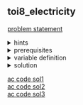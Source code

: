 ## toi8_electricity
[problem statement](https://programming.in.th/tasks/toi8_electricity)

<details>
  <summary>hints</summary>
  <ul>
    <details>
      <summary>hint 1</summary>
      <p>minimize ค่าใช้จ่ายรวม</p>
    </details>
    <details>
      <summary>hint 1.5</summary>
      <p>dynamic programming</p>
    </details>
    <details>
      <summary>hint 2</summary>
      <p>range minimum</p>
    </details>
  </ul>
</details>

<details>
  <summary>prerequisites</summary>
  <ul>
    <li>Dynamic programming</li>
    <li>multiset</li>
    <li>segment tree</li>
    <li>sliding window minimum
      <ul>
        <li>deque</li>
      </ul>
    </li>
  </ul>
</details>

<details>
  <summary>variable definition</summary>
  <p>$N$ - จำนวนแปลงที่ดิน</p>
  <p>$P_i$ - ราคาที่ของแปลง $i$</p>
</details>

<details>
  <summary>solution</summary>
  <p>โจทย์ข้อนี้ให้เราในซื้อที่ดินเพื่อใช้ส่งกระแสไฟ้าจากที่ดิน 1 ไป ที่ดิน $N$ โดยมีเงื่อนไขว่าสถานีที่ติดกันต้องห่างกันไม่เกิน $k$ โดยเราสามารถแก้ด้วย dynamic programming ได้
  <ins>โดยเราจะนิยาม $dp(i)$ เป็นค่าใช้จ่ายน้อยที่สุดในการทำการส่งกระแสไฟฟ้าจากสถานีในที่ดิน 1 ไป สถานีในที่ดิน $i$ โดยระหว่างสถานีใดๆที่ติดกันมีระยะห่าง ≤ $k$</ins> <br>โดย base case ของเราก็คือ $dp(1) = P_1$ และมี recurrence คือ $dp(i) = min(\{dp(j) + P_i\}); \ max(1, \ i-k) ≤ j  < i$ <br>และคำตอบก็คือ $dp(n)$. ซึ่งถ้าเราทำการ loop ปกติจะมี $TC = O(N^2)$ ซึ่งยังไม่ทันภายในเวลาที่กำหนด</p>
  <p align="center"><video src="https://github.com/user-attachments/assets/eb408c30-fded-416b-a4f6-cc40c4880a3b" width="600" autoplay></video></p>
  <details>
    <summary>Deque Sol $(O(N))$</summary>
    <p>เราสามารถ simulate sliding window ได้ด้วย double-ended queue (<code>std::deque</code>) เนื่องจากการ slide ก็เหมือนกับการลบตัวหัว queue แล้วเพิ่มตัวใหม่ เราก็สามารถทำการ <code>pop_front</code> และ <code>push_back</code> ได้ปัญหาก็เหลือว่าเราจะหา minimum ใน deque ยังไงให้เร็ว ซึ่งเราทำได้โดยทำให้ deque เป็น monotonic deque ที่เก็บค่าเรียงจากน้อยไปมาก โดยเราจะทำการ check จากหลังมาหน้าโดยการเปรียบเทียบตัวใน deque กับตัวที่เราจะใส่ ($x$) ถ้า <code>dq.back() >= x</code> เราจะ  <code>pop_back</code> ทำไปเรื่อยจนกว่า <code>dq.back() < x</code> หรือ deque ว่าง. ถ้าเราทำแบบนี้เราจะทำให้ deque เรียงจากน้อยมามาก </p>
    <details>
      <summary>เหตุผลที่เราทำแบบนี้ได้</summary>
      <p>เราอยู่อยู่แล้วว่า element ที่อยู่ใน deque ($x_j$)  มาจาก index $j$ โดยที่ $j < i$ เมื่อให้ $x_i$ เป็น element ที่มาจาก index $i$. ถ้าค่าของ $x_j ≥ x_i$ ก็ไม่มีประโยชน์ที่จะเก็บ $x_j$ ไว้ใน deque เนื่องจาก $x_i$ น้อยกว่า แล้วถ้าในอนาคตมีช่วงที่อาจใช้คำตอบจาก $j$ เราก็สามารถใช้คำตอบจาก $i$ ได้เพราะว่าถ้าช่วงครอบ $j$ ยังไงก็ต้องครอบ $i$ เนื่องจาก $i > j$</p>
    </details>
    <p>TC = $O(N)$ เนื่องจาก element แต่ละตัวถูกใส่เข้า deque และนำออกไม่เกินอย่างละ 1 ครั้ง</p>
    <p>เราจะใช้ monotonic deque นี้ในการช่วยหา $dp(j)$ โดยที่ $i-k ≤ j < i$ เพื่อหาคำตอบ $dp(i)$ โดยเราจะใช้ deque เก็บ indices</p>
    <ol>
      <li>ลบตัวที่ออกนอก window: <br><code>while(!DQ.empty() && DQ.front() < i-k) DQ.pop_front();</code></li>
      <li>หาคำตอบ: <br><code>dp[i] = P_i + ((DQ.empty()) ? 0 : dp[DQ.front()]);</code></li>
      <li>เอาตัวที่ไม่มีประโยชน์ออกเพื่อรักษา monotone: <br><code>while(!DQ.empty() && dp[DQ.back()] >= dp[i]) DQ.pop_back();</code></li>
      <li>update ค่าเข้า deque: <br><code>DQ.push_back(i);</code></li>
    </ol>
  </details>

  <details>
    <summary>Multiset Sol $(O(NlogN))$</summary>
    <p>เราสามารถ simulate การทำ sliding window (มองว่าเป็นการลบออก 1 ตัว แล้ว เพิ่ม 1 ตัวใหม่) พร้อมกับการเก็บค่าน้อยที่สุดได้ด้วย std::multiset.  multiset จะใช้เก็บ $dp(j)$ ที่เป็นไปได้ ($j ≥ i-k$) เพื่อใช้ในการหา $dp(i)$. ในแต่ละรอบ $i$ เราจะทำ </p> 
   <ol>
      <li>ลบตัวเก่า: ลบ $dp(j)$ ที่ $j < i-k$ ออก โดนที่เราจะลบ $dp(i-k-1)$ ออกจาก multiset <br><code>ms.erase(ms.find(dp[i-k-1]));</code></li>
      <li>หาคำตอบ: $dp(i) = minimum \ element \ in \ multiset + P_i$  <br><code>dp[i] = *ms.begin() + P[i];</code></li>
      <li>ใส่ตัวใหม่: insert $dp(i)$ เข้า multiset <br><code>ms.insert(dp[i]);</code></li>
    </ol>
    <p>เราทำแบบนี้กับทุก $i$; $1 ≤ i ≤ N$ ทำให้มี TC = $O(NlogN)$</p>
  </details>
</details>

[ac code sol1](./toi08_electricity_slidingwindow.cpp)<br>
[ac code sol2](./toi08_electricity_multiset.cpp)<br>
[ac code sol3](./toi08_electricity_segtree.cpp)
